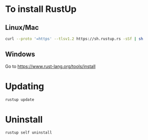 # To install RustUp
## Linux/Mac
```bash
curl --proto '=https' --tlsv1.2 https://sh.rustup.rs -sSf | sh
```

## Windows
Go to https://www.rust-lang.org/tools/install

# Updating
```bash
rustup update
```
# Uninstall
```bash
rustup self uninstall
```
